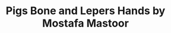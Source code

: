 ---
title: Pigs Bone and Lepers Hands by Mostafa Mastoor
categories: [Fiction Literature,Novel]
tags: [Iran,Story]
---